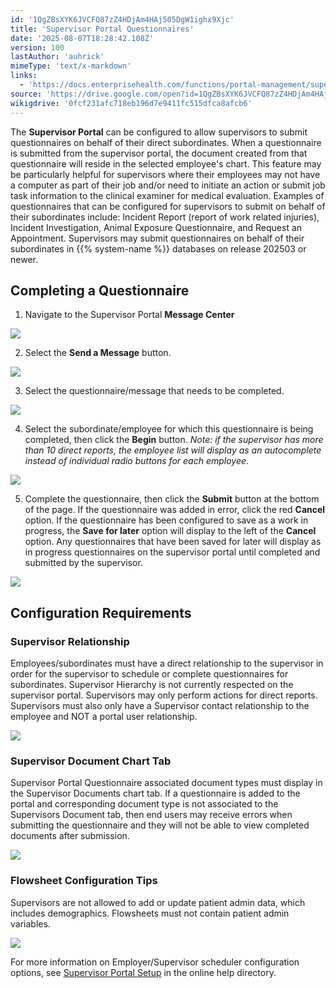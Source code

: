 ```yaml
---
id: '1QgZBsXYK6JVCFQ87zZ4HDjAm4HAj505DgW1ighx9Xjc'
title: 'Supervisor Portal Questionnaires'
date: '2025-08-07T18:28:42.108Z'
version: 100
lastAuthor: 'auhrick'
mimeType: 'text/x-markdown'
links:
  - 'https://docs.enterprisehealth.com/functions/portal-management/supervisor-portal-setup/'
source: 'https://drive.google.com/open?id=1QgZBsXYK6JVCFQ87zZ4HDjAm4HAj505DgW1ighx9Xjc'
wikigdrive: '0fcf231afc718eb196d7e9411fc515dfca8afcb6'
---
```

The **Supervisor Portal** can be configured to allow supervisors to submit questionnaires on behalf of their direct subordinates. When a questionnaire is submitted from the supervisor portal, the document created from that questionnaire will reside in the selected employee's chart. This feature may be particularly helpful for supervisors where their employees may not have a computer as part of their job and/or need to initiate an action or submit job task information to the clinical examiner for medical evaluation. Examples of questionnaires that can be configured for supervisors to submit on behalf of their subordinates include: Incident Report (report of work related injuries), Incident Investigation, Animal Exposure Questionnaire, and Request an Appointment. Supervisors may submit questionnaires on behalf of their subordinates in {{% system-name %}} databases on release 202503 or newer.

## Completing a Questionnaire

1. Navigate to the Supervisor Portal <strong>Message Center</strong>

![](../supervisor-portal-questionnaires.assets/237baffc363cecd4559e53df051b0600.png)

2. Select the <strong>Send a Message</strong> button.

![](../supervisor-portal-questionnaires.assets/7db8b1a96695de21da85f089d0a95182.png)

3. Select the questionnaire/message that needs to be completed.

![](../supervisor-portal-questionnaires.assets/f8bc2c0fef74161b1142eb2f3db85724.png)

4. Select the subordinate/employee for which this questionnaire is being completed, then click the <strong>Begin</strong> button. <em>Note: if the supervisor has more than 10 direct reports, the employee list will display as an autocomplete instead of individual radio buttons for each employee</em>.

![](../supervisor-portal-questionnaires.assets/b5e5779a48b0c810e66a98100731dd75.png)

5. Complete the questionnaire, then click the <strong>Submit</strong> button at the bottom of the page. If the questionnaire was added in error, click the red <strong>Cancel</strong> option. If the questionnaire has been configured to save as a work in progress, the <strong>Save for later</strong> option will display to the left of the <strong>Cancel</strong> option. Any questionnaires that have been saved for later will display as in progress questionnaires on the supervisor portal until completed and submitted by the supervisor.

![](../supervisor-portal-questionnaires.assets/1e0070b4ec4b969d07f3882d50fdb479.png)

## Configuration Requirements

### Supervisor Relationship

Employees/subordinates must have a direct relationship to the supervisor in order for the supervisor to schedule or complete questionnaires for subordinates. Supervisor Hierarchy is not currently respected on the supervisor portal. Supervisors may only perform actions for direct reports. Supervisors must also only have a Supervisor contact relationship to the employee and NOT a portal user relationship.

![](../supervisor-portal-questionnaires.assets/2220119649ac41c125e2f650d168e468.png)

### Supervisor Document Chart Tab

Supervisor Portal Questionnaire associated document types must display in the Supervisor Documents chart tab. If a questionnaire is added to the portal and corresponding document type is not associated to the Supervisors Document tab, then end users may receive errors when submitting the questionnaire and they will not be able to view completed documents after submission.

![](../supervisor-portal-questionnaires.assets/e9fc1130716d43aac6c4de7825c6c86e.png)

### Flowsheet Configuration Tips

Supervisors are not allowed to add or update patient admin data, which includes demographics. Flowsheets must not contain patient admin variables.

![](../supervisor-portal-questionnaires.assets/5409e698bbc631dda6ff75a8b39002c1.png)

For more information on Employer/Supervisor scheduler configuration options, see [Supervisor Portal Setup](https://docs.enterprisehealth.com/functions/portal-management/supervisor-portal-setup/) in the online help directory.

